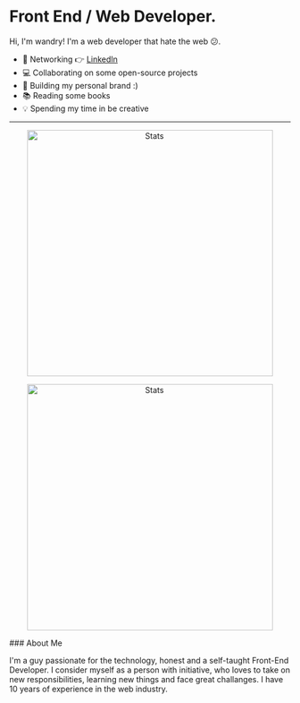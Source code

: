 # Front End / Web Developer. 

Hi, I'm wandry! I'm a web developer that hate the web 😕.

- 🤹 Networking 👉 <a href="https://www.linkedin.com/in/wandryoscarsantanamartinez">LinkedIn</a>
- 💻 Collaborating on some open-source projects
- 📱 Building my personal brand :)
- 📚 Reading some books
- 💡 Spending my time in be creative

***
<p align="center">
  <img src="https://github-readme-stats.vercel.app/api?username=wandry11&show_icons=true&hide_border=true&count_private=true" alt="Stats" width="440">
<p>

<p align="center">
  <img src="https://github-readme-stats.vercel.app/api/wakatime?username=Martinez&show_icons=true&hide_border=true&count_private=true&layout=compact" alt="Stats" width="440">
<p>
### About Me

I'm a guy passionate for the technology, honest and a self-taught Front-End Developer. I consider myself as a person with initiative, who loves to take on new responsibilities, learning new things and face great challanges. I have 10 years of experience in the web industry.
